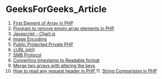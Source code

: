 # GeeksForGeeks_Article
1. <a href = "https://www.geeksforgeeks.org/how-to-get-the-first-element-of-an-array-in-php/">First Element of Array in PHP </a>
2. <a href = "https://www.geeksforgeeks.org/program-to-remove-empty-array-elements-in-php/">Program to remove empty array elements in PHP </a>
3. <a href = "https://www.geeksforgeeks.org/javascript-chart-js/">Javascript - Chart.js</a>
4. <a href = "https://www.geeksforgeeks.org/how-to-convert-an-image-to-base64-encoding-in-php/">Image Encoding</a>
5. <a href = "https://www.geeksforgeeks.org/what-is-the-difference-between-public-private-and-protected-in-php/">Public Protected Private PHP</a> 
6. <a href = "https://www.geeksforgeeks.org/how-to-remove-error-call-to-undefined-function-curl_init/">cURL init()</a> 
7. <a href = "https://www.geeksforgeeks.org/introduction-to-microsoft-smb-a-network-file-sharing-protocol/"> SMB Protocol </a>
8. <a href = "https://www.geeksforgeeks.org/convert-timestamp-to-readable-date-time-in-php/"> Converting timestamp to Readable format </a>
9. <a href = "https://www.geeksforgeeks.org/merge-two-arrays-keeping-original-keys-in-php/"> Merge two arrays with altering the keys </a> 
10. <a href = "https://www.geeksforgeeks.org/how-to-read-any-request-header-in-php/">How to read any request header in PHP
</a>11. <a href = "https://www.geeksforgeeks.org/string-comparison-using-vs-strcmp-in-php/">String Comparision in PHP
</a>
